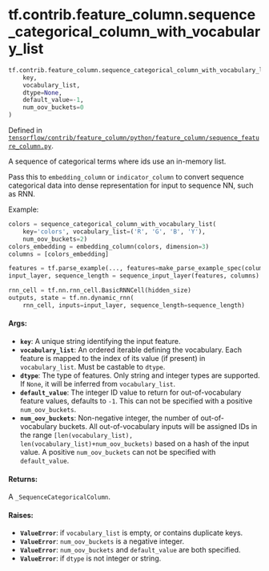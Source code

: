 <div itemscope itemtype="http://developers.google.com/ReferenceObject">
<meta itemprop="name" content="tf.contrib.feature_column.sequence_categorical_column_with_vocabulary_list" />
<meta itemprop="path" content="Stable" />
</div>

# tf.contrib.feature_column.sequence_categorical_column_with_vocabulary_list

``` python
tf.contrib.feature_column.sequence_categorical_column_with_vocabulary_list(
    key,
    vocabulary_list,
    dtype=None,
    default_value=-1,
    num_oov_buckets=0
)
```



Defined in [`tensorflow/contrib/feature_column/python/feature_column/sequence_feature_column.py`](/code/stable/tensorflow/contrib/feature_column/python/feature_column/sequence_feature_column.py).

A sequence of categorical terms where ids use an in-memory list.

Pass this to `embedding_column` or `indicator_column` to convert sequence
categorical data into dense representation for input to sequence NN, such as
RNN.

Example:

```python
colors = sequence_categorical_column_with_vocabulary_list(
    key='colors', vocabulary_list=('R', 'G', 'B', 'Y'),
    num_oov_buckets=2)
colors_embedding = embedding_column(colors, dimension=3)
columns = [colors_embedding]

features = tf.parse_example(..., features=make_parse_example_spec(columns))
input_layer, sequence_length = sequence_input_layer(features, columns)

rnn_cell = tf.nn.rnn_cell.BasicRNNCell(hidden_size)
outputs, state = tf.nn.dynamic_rnn(
    rnn_cell, inputs=input_layer, sequence_length=sequence_length)
```

#### Args:

* <b>`key`</b>: A unique string identifying the input feature.
* <b>`vocabulary_list`</b>: An ordered iterable defining the vocabulary. Each feature
    is mapped to the index of its value (if present) in `vocabulary_list`.
    Must be castable to `dtype`.
* <b>`dtype`</b>: The type of features. Only string and integer types are supported.
    If `None`, it will be inferred from `vocabulary_list`.
* <b>`default_value`</b>: The integer ID value to return for out-of-vocabulary feature
    values, defaults to `-1`. This can not be specified with a positive
    `num_oov_buckets`.
* <b>`num_oov_buckets`</b>: Non-negative integer, the number of out-of-vocabulary
    buckets. All out-of-vocabulary inputs will be assigned IDs in the range
    `[len(vocabulary_list), len(vocabulary_list)+num_oov_buckets)` based on a
    hash of the input value. A positive `num_oov_buckets` can not be specified
    with `default_value`.


#### Returns:

A `_SequenceCategoricalColumn`.


#### Raises:

* <b>`ValueError`</b>: if `vocabulary_list` is empty, or contains duplicate keys.
* <b>`ValueError`</b>: `num_oov_buckets` is a negative integer.
* <b>`ValueError`</b>: `num_oov_buckets` and `default_value` are both specified.
* <b>`ValueError`</b>: if `dtype` is not integer or string.